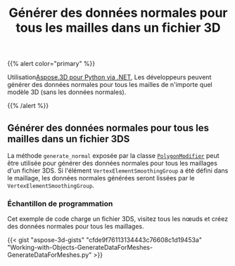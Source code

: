 ﻿---
title: Générer des données normales pour tous les mailles dans un fichier 3D
type: docs
weight: 70
url: /fr/python-net/generate-normal-data-for-all-meshes-in-a-3d-file/
description: En utilisant Aspose.3D pour Python via .NET, les développeurs peuvent générer des données normales pour tous les maillages de n'importe quel modèle 3D (sans les données normales).
---
{{% alert color="primary" %}}

Utilisation[Aspose.3D pour Python via .NET](https://products.aspose.com/3d/python-net/), Les développeurs peuvent générer des données normales pour tous les mailles de n'importe quel modèle 3D (sans les données normales).

{{% /alert %}}
## **Générer des données normales pour tous les mailles dans un fichier 3DS**
La méthode `generate_normal` exposée par la classe [`PolygonModifier`](https://reference.aspose.com/3d/net/aspose.threed.entities/polygonmodifier) peut être utilisée pour générer des données normales pour tous les maillages d'un fichier 3DS. Si l'élément `VertexElementSmoothingGroup` a été défini dans le maillage, les données normales générées seront lissées par le `VertexElementSmoothingGroup`.
### **Échantillon de programmation**
Cet exemple de code charge un fichier 3DS, visitez tous les nœuds et créez des données normales pour tous les maillages.

{{< gist "aspose-3d-gists" "cfde9f76113134443c76608c1d19453a" "Working-with-Objects-GenerateDataForMeshes-GenerateDataForMeshes.py" >}}
